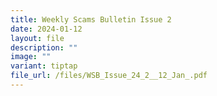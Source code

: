 ```yaml
---
title: Weekly Scams Bulletin Issue 2
date: 2024-01-12
layout: file
description: ""
image: ""
variant: tiptap
file_url: /files/WSB_Issue_24_2__12_Jan_.pdf
---
```

